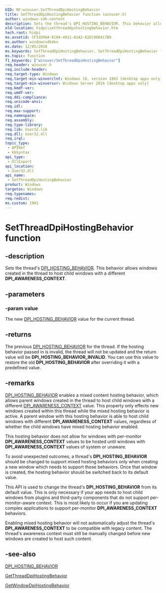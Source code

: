 ```yaml
---
UID: NF:winuser.SetThreadDpiHostingBehavior
title: SetThreadDpiHostingBehavior function (winuser.h)
author: windows-sdk-content
description: Sets the thread's DPI_HOSTING_BEHAVIOR. This behavior allows windows created in the thread to host child windows with a different DPI_AWARENESS_CONTEXT.
old-location: hidpi\setthreaddpihostingbehavior.htm
tech.root: hidpi
ms.assetid: CF31D96A-EC84-4911-81A2-82EC90D417B9
ms.author: windowssdkdev
ms.date: 12/05/2018
ms.keywords: SetThreadDpiHostingBehavior, SetThreadDpiHostingBehavior function [High DPI], hidpi.setthreaddpihostingbehavior, winuser/SetThreadDpiHostingBehavior
ms.topic: function
f1_keywords: ["winuser/SetThreadDpiHostingBehavior"]
req.header: winuser.h
req.include-header: 
req.target-type: Windows
req.target-min-winverclnt: Windows 10, version 1803 [desktop apps only]
req.target-min-winversvr: Windows Server 2016 [desktop apps only]
req.kmdf-ver: 
req.umdf-ver: 
req.ddi-compliance: 
req.unicode-ansi: 
req.idl: 
req.max-support: 
req.namespace: 
req.assembly: 
req.type-library: 
req.lib: User32.lib
req.dll: User32.dll
req.irql: 
topic_type:
 - APIRef
 - kbSyntax
api_type:
 - DllExport
api_location:
 - User32.dll
api_name:
 - SetThreadDpiHostingBehavior
product: Windows
targetos: Windows
req.typenames: 
req.redist: 
ms.custom: 19H1
---
```


# SetThreadDpiHostingBehavior function


## -description


Sets the thread's <a href="https://docs.microsoft.com/windows/desktop/api/windef/ne-windef-dpi_hosting_behavior">DPI_HOSTING_BEHAVIOR</a>. This behavior allows windows created in the thread to host child windows with a different <b>DPI_AWARENESS_CONTEXT</b>.


## -parameters




### -param value

The new <a href="https://docs.microsoft.com/windows/desktop/api/windef/ne-windef-dpi_hosting_behavior">DPI_HOSTING_BEHAVIOR</a> value for the current thread.


## -returns



The previous <a href="https://docs.microsoft.com/windows/desktop/api/windef/ne-windef-dpi_hosting_behavior">DPI_HOSTING_BEHAVIOR</a> for the thread. If the hosting behavior passed in is invalid, the thread will not be updated and the return value will be <b>DPI_HOSTING_BEHAVIOR_INVALID</b>. You can use this value to restore the old <b>DPI_HOSTING_BEHAVIOR</b> after overriding it with a predefined value.




## -remarks




<a href="https://docs.microsoft.com/windows/desktop/api/windef/ne-windef-dpi_hosting_behavior">DPI_HOSTING_BEHAVIOR</a> enables a mixed content hosting behavior, which allows parent windows created in the thread to host child windows with a different <a href="https://docs.microsoft.com/windows/desktop/hidpi/dpi-awareness-context">DPI_AWARENESS_CONTEXT</a> value. This property only effects new windows created within this thread while the mixed hosting behavior is active. A parent window with this hosting behavior is able to host child windows with different <b>DPI_AWARENESS_CONTEXT</b> values, regardless of whether the child windows have mixed hosting behavior enabled.

This hosting behavior does not allow for windows with per-monitor <b>DPI_AWARENESS_CONTEXT</b> values to be hosted until windows with <b>DPI_AWARENESS_CONTEXT</b> values of system or unaware.

To avoid unexpected outcomes, a thread's <b>DPI_HOSTING_BEHAVIOR</b> should be changed to support mixed hosting behaviors only when creating a new window which needs to support those behaviors. Once that window is created, the hosting behavior should be switched back to its default value.

This API is used to change the thread's <b>DPI_HOSTING_BEHAVIOR</b> from its default value. This is only necessary if your app needs to host child windows from plugins and third-party components that do not support per-monitor-aware context. This is most likely to occur if you are updating complex applications to support per-monitor  <b>DPI_AWARENESS_CONTEXT</b> behaviors.

Enabling mixed hosting behavior will not automatically adjust the thread's <b>DPI_AWARENESS_CONTEXT</b> to be compatible with legacy content. The thread's awareness context must still be manually changed before new windows are created to host such content.






## -see-also




<a href="https://docs.microsoft.com/windows/desktop/api/windef/ne-windef-dpi_hosting_behavior">DPI_HOSTING_BEHAVIOR</a>



<a href="https://docs.microsoft.com/windows/desktop/api/winuser/nf-winuser-getthreaddpihostingbehavior">GetThreadDpiHostingBehavior</a>



<a href="https://docs.microsoft.com/windows/desktop/api/winuser/nf-winuser-getwindowdpihostingbehavior">GetWindowDpiHostingBehavior</a>
 

 

